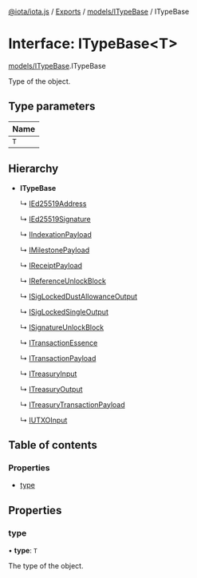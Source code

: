 [@iota/iota.js](../README.md) / [Exports](../modules.md) / [models/ITypeBase](../modules/models_itypebase.md) / ITypeBase

# Interface: ITypeBase<T\>

[models/ITypeBase](../modules/models_itypebase.md).ITypeBase

Type of the object.

## Type parameters

| Name |
| :------ |
| `T` |

## Hierarchy

- **ITypeBase**

  ↳ [IEd25519Address](models_ied25519address.ied25519address.md)

  ↳ [IEd25519Signature](models_ied25519signature.ied25519signature.md)

  ↳ [IIndexationPayload](models_iindexationpayload.iindexationpayload.md)

  ↳ [IMilestonePayload](models_imilestonepayload.imilestonepayload.md)

  ↳ [IReceiptPayload](models_ireceiptpayload.ireceiptpayload.md)

  ↳ [IReferenceUnlockBlock](models_ireferenceunlockblock.ireferenceunlockblock.md)

  ↳ [ISigLockedDustAllowanceOutput](models_isiglockeddustallowanceoutput.isiglockeddustallowanceoutput.md)

  ↳ [ISigLockedSingleOutput](models_isiglockedsingleoutput.isiglockedsingleoutput.md)

  ↳ [ISignatureUnlockBlock](models_isignatureunlockblock.isignatureunlockblock.md)

  ↳ [ITransactionEssence](models_itransactionessence.itransactionessence.md)

  ↳ [ITransactionPayload](models_itransactionpayload.itransactionpayload.md)

  ↳ [ITreasuryInput](models_itreasuryinput.itreasuryinput.md)

  ↳ [ITreasuryOutput](models_itreasuryoutput.itreasuryoutput.md)

  ↳ [ITreasuryTransactionPayload](models_itreasurytransactionpayload.itreasurytransactionpayload.md)

  ↳ [IUTXOInput](models_iutxoinput.iutxoinput.md)

## Table of contents

### Properties

- [type](models_itypebase.itypebase.md#type)

## Properties

### type

• **type**: `T`

The type of the object.
